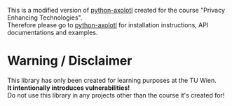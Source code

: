 This is a modified version of [python-axolotl](https://github.com/tgalal/python-axolotl) created for the course "Privacy Enhancing Technologies".  
Therefore please go to [python-axolotl](https://github.com/tgalal/python-axolotl) for installation instructions, API documentations and examples.

# Warning / Disclaimer
This library has only been created for learning purposes at the TU Wien.  
**It intentionally introduces vulnerabilities!**  
Do not use this library in any projects other than the course it's created for!
